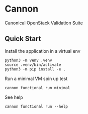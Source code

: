 # Cannon
Canonical OpenStack Validation Suite

## Quick Start
Install the application in a virtual env
```
python3 -m venv .venv
source .venv/bin/activate
python3 -m pip install -e .
```
Run a minimal VM spin up test
```
cannon functional run minimal
```
See help
```
cannon functional run --help
```
